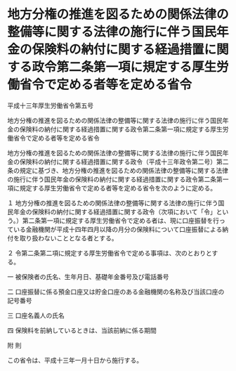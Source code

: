 # 地方分権の推進を図るための関係法律の整備等に関する法律の施行に伴う国民年金の保険料の納付に関する経過措置に関する政令第二条第一項に規定する厚生労働省令で定める者等を定める省令

平成十三年厚生労働省令第五号

地方分権の推進を図るための関係法律の整備等に関する法律の施行に伴う国民年金の保険料の納付に関する経過措置に関する政令第二条第一項に規定する厚生労働省令で定める者等を定める省令

地方分権の推進を図るための関係法律の整備等に関する法律の施行に伴う国民年金の保険料の納付に関する経過措置に関する政令（平成十三年政令第二号）第二条の規定に基づき、地方分権の推進を図るための関係法律の整備等に関する法律の施行に伴う国民年金の保険料の納付に関する経過措置に関する政令第二条第一項に規定する厚生労働省令で定める者等を定める省令を次のように定める。

１ 地方分権の推進を図るための関係法律の整備等に関する法律の施行に伴う国民年金の保険料の納付に関する経過措置に関する政令（次項において「令」という。）第二条第一項に規定する厚生労働省令で定める者は、現に口座振替を行っている金融機関が平成十四年四月以降の月分の保険料について口座振替による納付を取り扱わないこととなる者とする。

２ 令第二条第二項に規定する厚生労働省令で定める事項は、次のとおりとする。

一 被保険者の氏名、生年月日、基礎年金番号及び電話番号

二 口座振替に係る預金口座又は貯金口座のある金融機関の名称及び当該口座の記号番号

三 口座名義人の氏名

四 保険料を前納しているときは、当該前納に係る期間

附 則

この省令は、平成十三年一月十日から施行する。
